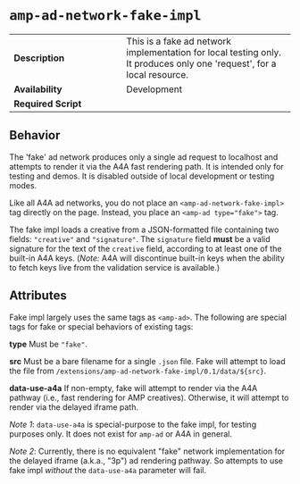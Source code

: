 <!---
Copyright 2016 The AMP HTML Authors. All Rights Reserved.

Licensed under the Apache License, Version 2.0 (the "License");
you may not use this file except in compliance with the License.
You may obtain a copy of the License at

      http://www.apache.org/licenses/LICENSE-2.0

Unless required by applicable law or agreed to in writing, software
distributed under the License is distributed on an "AS-IS" BASIS,
WITHOUT WARRANTIES OR CONDITIONS OF ANY KIND, either express or implied.
See the License for the specific language governing permissions and
limitations under the License.
-->

# <a name="amp-ad-network-fake-impl"></a> `amp-ad-network-fake-impl`

<table>
  <tr>
    <td class="col-fourty"><strong>Description</strong></td>
    <td>This is a fake ad network implementation for local testing only.  
    It produces only one 'request', for a local resource.</td>
  </tr>
  <tr>
    <td class="col-fourty" width="40%"><strong>Availability</strong></td>
    <td>Development</td>
  </tr>
  <tr>
    <td class="col-fourty"><strong>Required Script</strong></td>
    <td><code><script async custom-element="amp-ad" src="https://cdn.ampproject.org/v0/amp-ad-0.1.js"></script></code></td>
  </tr>
</table>

## Behavior

The 'fake' ad network produces only a single ad request to localhost and 
attempts to render it via the A4A fast rendering path.  It is intended only 
for testing and demos.  It is disabled outside of local development or 
testing modes.

Like all A4A ad networks, you do not place an `<amp-ad-network-fake-impl>` 
tag directly on the page.  Instead, you place an `<amp-ad type="fake">` tag.

The fake impl loads a creative from a JSON-formatted file containing two 
fields: `"creative"` and `"signature"`.  The `signature` field **must** be a 
valid signature for the text of the `creative` field, according to at least 
one of the built-in A4A keys.  (_Note:_ A4A will discontinue built-in keys 
when the ability to fetch keys live from the validation service is available.)

## Attributes

Fake impl largely uses the same tags as `<amp-ad>`.  The following are 
special tags for fake or special behaviors of existing tags:

**type** Must be `"fake"`.

**src** Must be a bare filename for a single `.json` file.  Fake will attempt
 to load the file from
 `/extensions/amp-ad-network-fake-impl/0.1/data/${src}`.
 
**data-use-a4a**  If non-empty, fake will attempt to render via the A4A 
pathway (i.e., fast rendering for AMP creatives).  Otherwise, it will attempt
to render via the delayed iframe path.

_Note 1_: `data-use-a4a` is special-purpose to the fake impl, for testing 
purposes only.  It does not exist for `amp-ad` or A4A in general.

_Note 2_: Currently, there is no equivalent "fake" network implementation for
the delayed iframe (a.k.a., "3p") ad rendering pathway.  So attempts to use
fake impl _without_ the `data-use-a4a` parameter will fail.
